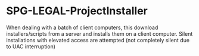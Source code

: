 # SPG-LEGAL-ProjectInstaller
When dealing with a batch of client computers, this download installers/scripts from a server and installs them on a client computer. Silent installations with elevated access are attempted (not completely silent due to UAC interruption)
